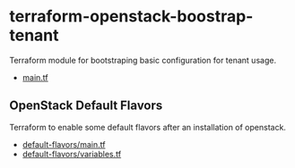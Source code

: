 # terraform-openstack-boostrap-tenant
Terraform module for bootstraping basic configuration for tenant usage.

* [main.tf](main.tf)

## OpenStack Default Flavors

Terraform to enable some default flavors after an installation of openstack.

* [default-flavors/main.tf](default-flavors/main.tf)
* [default-flavors/variables.tf](default-flavors/variables.tf)
